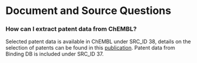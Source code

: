 # Document and Source Questions

### **How can I extract patent data from ChEMBL?**

Selected patent data is available in ChEMBL under SRC\_ID 38, details on the selection of patents can be found in this [publication](https://pubmed.ncbi.nlm.nih.gov/37151295/). Patent data from Binding DB is included under SRC\_ID 37.

